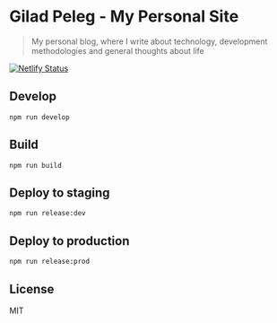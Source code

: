 # Gilad Peleg - My Personal Site
> My personal blog, where I write about technology, development methodologies and general thoughts about life

[![Netlify Status](https://api.netlify.com/api/v1/badges/56dbcd0f-ec5a-4785-a921-a90517b5b634/deploy-status)](https://app.netlify.com/sites/elastic-hamilton-a5c549/deploys)

## Develop

`npm run develop`

## Build

`npm run build`

## Deploy to staging

`npm run release:dev`

## Deploy to production

`npm run release:prod`

## License

MIT
